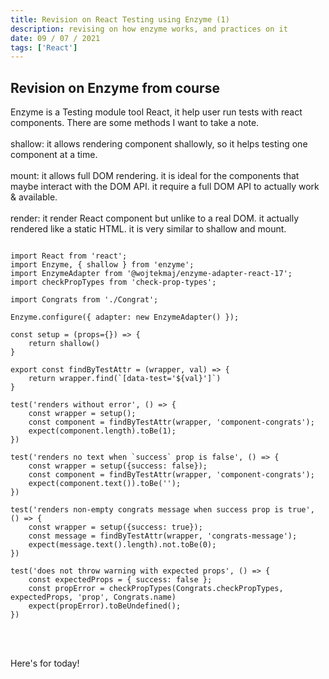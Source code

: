 ```yaml
---
title: Revision on React Testing using Enzyme (1)
description: revising on how enzyme works, and practices on it
date: 09 / 07 / 2021
tags: ['React']
---
```

<h2>Revision on Enzyme from course</h2>

<p>Enzyme is a Testing module tool React, 
it help user run tests with react components.
There are some methods I want to take a note.<br/><br/>
shallow: it allows rendering component shallowly, so it helps testing one component at a time.<br/><br/>
mount: it allows full DOM rendering. it is ideal for the components that maybe interact with the DOM API.
it require a full DOM API to actually work & available.<br/><br/>
render: it render React component but unlike to a real DOM.
it actually rendered like a static HTML.
it is very similar to shallow and mount. </p>

<pre class="language-jsx" ><code>
import React from 'react';
import Enzyme, { shallow } from 'enzyme';
import EnzymeAdapter from '@wojtekmaj/enzyme-adapter-react-17';
import checkPropTypes from 'check-prop-types';

import Congrats from './Congrat';

Enzyme.configure({ adapter: new EnzymeAdapter() });

const setup = (props={}) => {
    return shallow(<Congrats {...props} />)
}

export const findByTestAttr = (wrapper, val) => {
    return wrapper.find(`[data-test='${val}']`)
}

test('renders without error', () => {
    const wrapper = setup();
    const component = findByTestAttr(wrapper, 'component-congrats');
    expect(component.length).toBe(1);
})

test('renders no text when `success` prop is false', () => {
    const wrapper = setup({success: false});
    const component = findByTestAttr(wrapper, 'component-congrats');
    expect(component.text()).toBe('');
})

test('renders non-empty congrats message when success prop is true', () => {
    const wrapper = setup({success: true});
    const message = findByTestAttr(wrapper, 'congrats-message');
    expect(message.text().length).not.toBe(0);
})

test('does not throw warning with expected props', () => {
    const expectedProps = { success: false };
    const propError = checkPropTypes(Congrats.checkPropTypes, expectedProps, 'prop', Congrats.name)
    expect(propError).toBeUndefined();
})
</code></pre><br/><br/>
<p>Here's for today!</p>